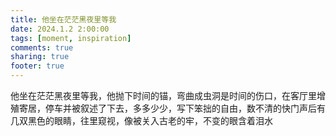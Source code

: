 ```yaml
---
title: 他坐在茫茫黑夜里等我
date: 2024.1.2 2:00:00
tags: [moment, inspiration]
comments: true
sharing: true
footer: true
---
```

他坐在茫茫黑夜里等我，他抛下时间的锚，弯曲成虫洞是时间的伤口，在客厅里增殖寄居，停车并被叙述了下去，多多少少，写下笨拙的自由，数不清的快门声后有几双黑色的眼睛，往里窥视，像被关入古老的牢，不变的眼含着泪水

